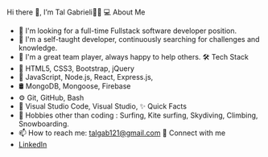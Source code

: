Hi there 👋, I’m Tal Gabrieli👨‍💻
💻 About Me
* 💼 I'm looking for a full-time Fullstack software developer position.
* 💪 I'm a self-taught developer, continuously searching for challenges and knowledge.
* 🎈 I'm a great team player, always happy to help others.
🛠 Tech Stack
* 🎨 HTML5, CSS3, Bootstrap, jQuery
* 🧰 JavaScript, Node.js, React, Express.js,
* 🛢 MongoDB, Mongoose, Firebase
* ⚙️ Git, GitHub, Bash
* 🔧 Visual Studio Code, Visual Studio,
✨ Quick Facts
* 🎿 Hobbies other than coding : Surfing, Kite surfing, Skydiving, Climbing, Snowboarding.
* 📫 How to reach me: talgab121@gmail.com
📝 Connect with me
* <a href="https://linkedin.com/in/talgabrieli">LinkedIn</a>
